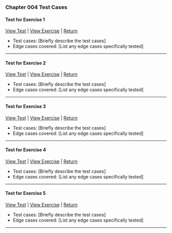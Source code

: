 ﻿### Chapter 004 Test Cases

#### Test for Exercise 1

[View Test](Chapter004Exercise1Test.java) | [View Exercise](../../../main/java/Chapter004/Chapter004Exercise1.java) | [Return](../../../../README.md)

- Test cases: [Briefly describe the test cases]
- Edge cases covered: [List any edge cases specifically tested]

---
#### Test for Exercise 2

[View Test](Chapter004Exercise2Test.java) | [View Exercise](../../../main/java/Chapter004/Chapter004Exercise2.java) | [Return](../../../../README.md)

- Test cases: [Briefly describe the test cases]
- Edge cases covered: [List any edge cases specifically tested]

---
#### Test for Exercise 3

[View Test](Chapter004Exercise3Test.java) | [View Exercise](../../../main/java/Chapter004/Chapter004Exercise3.java) | [Return](../../../../README.md)

- Test cases: [Briefly describe the test cases]
- Edge cases covered: [List any edge cases specifically tested]

---
#### Test for Exercise 4

[View Test](Chapter004Exercise4Test.java) | [View Exercise](../../../main/java/Chapter004/Chapter004Exercise4.java) | [Return](../../../../README.md)

- Test cases: [Briefly describe the test cases]
- Edge cases covered: [List any edge cases specifically tested]

---
#### Test for Exercise 5

[View Test](Chapter004Exercise5Test.java) | [View Exercise](../../../main/java/Chapter004/Chapter004Exercise5.java) | [Return](../../../../README.md)

- Test cases: [Briefly describe the test cases]
- Edge cases covered: [List any edge cases specifically tested]

---
